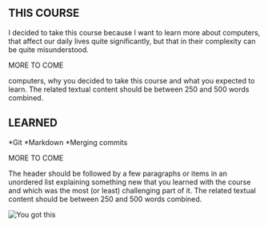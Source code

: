 ## THIS COURSE

I decided to take this course because I want to learn more about computers, that affect our daily lives quite significantly, but that in their complexity can be quite misunderstood. 

MORE TO COME

computers, why you decided to take this course and what you expected to learn. The related textual content should be between 250 and 500 words combined.

## LEARNED

*Git
*Markdown
*Merging commits

MORE TO COME

The header should be followed by a few paragraphs or items in an unordered list explaining something new that you learned with the course and which was the most (or least) challenging part of it. The related textual content should be between 250 and 500 words combined.

![You got this][yougot]




[yougot]: https://images.pexels.com/photos/2740956/pexels-photo-2740956.jpeg?auto=compress&cs=tinysrgb&dpr=3&h=750&w=1260
